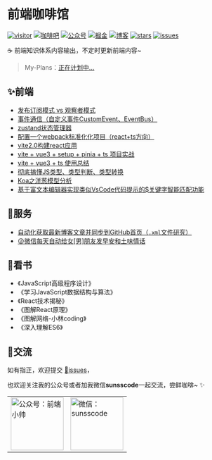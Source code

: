# 前端咖啡馆

[![visitor](https://visitor-badge.glitch.me/badge?page_id=js-banana.front-end-coffeeBar)](https://github.com/JS-banana/front-end-coffeeBar)
[![咖啡吧](https://img.shields.io/badge/CoffeeBar-%E5%92%96%E5%95%A1%E5%90%A7-orange)](#咖啡吧)
[![公众号](https://img.shields.io/badge/%E5%85%AC%E4%BC%97%E5%8F%B7-%E5%89%8D%E7%AB%AF%E5%B0%8F%E5%B8%85-blueviolet)](#交流)
[![掘金](https://img.shields.io/badge/Juejin-掘金-blue)](https://juejin.im/user/1204720476890477)
[![博客](https://img.shields.io/badge/ssscode-%E5%8D%9A%E5%AE%A2-brightgreen)](https://js-banana.github.io/blog)
[![stars](https://img.shields.io/github/stars/JS-banana/front-end-coffeeBar)](https://github.com/JS-banana/front-end-coffeeBar/stargazers)
[![issues](https://img.shields.io/github/issues/JS-banana/front-end-coffeeBar)](https://github.com/JS-banana/front-end-coffeeBar/issues)

:coffee: 前端知识体系内容输出，不定时更新前端内容~

> My-Plans：[正在计划中...](https://github.com/JS-banana/plans)

## ✨前端

- [发布订阅模式 vs 观察者模式](https://juejin.cn/post/6990952531761299487/)
- [事件通信（自定义事件CustomEvent、EventBus）](https://juejin.cn/post/7008531533841563655)
- [zustand状态管理器](https://juejin.cn/post/6970951346816188430)
- [配置一个webpack标准化化项目（react+ts方向）](https://juejin.cn/post/7006952872894005255)
- [vite2.0构建react应用](https://juejin.cn/post/6986169708722520072)
- [vite + vue3 + setup + pinia + ts 项目实战](https://juejin.cn/post/7041188884864040991)
- [vite + vue3 + ts 使用总结](https://juejin.cn/post/7051826951463370760)
- [彻底搞懂JS类型、类型判断、类型转换](https://juejin.cn/post/7092225590102589470)
- [Koa之洋葱模型分析](https://juejin.cn/post/7095566716347875336)
- [基于富文本编辑器实现类似VsCode代码提示的$关键字智能匹配功能](https://juejin.cn/post/7290163879287963685)

## 🎉服务

- [自动化获取最新博客文章并同步到GitHub首页（`.xml`文件研究）](https://juejin.cn/post/7008529255252361229)
- [😜微信每天自动给女[男]朋友发早安和土味情话](https://juejin.cn/post/7054013026801811470)

## 📗看书

- 《JavaScript高级程序设计》
- 《学习JavaScript数据结构与算法》
- 《React技术揭秘》
- 《图解React原理》
- 《图解网络-小林coding》
- 《深入理解ES6》

## 🙌交流

如有指正，欢迎提交 [:bug:issues](https://github.com/JS-banana/front-end-coffeeBar/issues)，

也欢迎关注我的公众号或者加我微信**sunsscode**一起交流，尝鲜咖啡~ :sparkles:

<table>
  <tr>
    <td valign="top">
      <img height="120" alt="公众号：前端小帅" src="https://cdn.jsdelivr.net/gh/JS-banana/images/vuepress/4.png" />
    </td>
    <td valign="top">
      <img height="120" alt="微信：sunsscode" src="https://cdn.jsdelivr.net/gh/JS-banana/images/vuepress/1.jpg" />
    </td>
  </tr>
</table>
